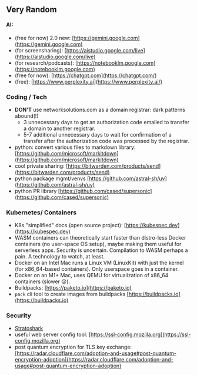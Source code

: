 ## Very Random
#### AI:
- (free for now) 2.0 new: [https://gemini.google.com](https://gemini.google.com)
- (for screensharing): [https://aistudio.google.com/live](https://aistudio.google.com/live)
- (for research/podcasts): [https://notebooklm.google.com](https://notebooklm.google.com)
- (free for now): [https://chatgpt.com](https://chatgpt.com/)
- (free): [https://www.perplexity.ai](https://www.perplexity.ai/)

### Coding / Tech
- **DON'T** use networksolutions.com as a domain registrar: dark patterns abound(!)
  -  3 unnecessary days to get an authorization code emailed to transfer a domain to another registrar.
  -  5-7 additional unnecessary days to wait for confirmation of a transfer after the authorization code was processed by the registrar.
- python: convert various files to markdown library: [https://github.com/microsoft/markitdown](https://github.com/microsoft/markitdown)
- cool private sharing: [https://bitwarden.com/products/send](https://bitwarden.com/products/send)
- python package mgmt/venvs [https://github.com/astral-sh/uv](https://github.com/astral-sh/uv)
- python PR library [https://github.com/cased/supersonic](https://github.com/cased/supersonic)

### Kubernetes/ Containers
- K8s "simplified" docs (open source project): [https://kubespec.dev](https://kubespec.dev)
- WASM containers can theoretically start faster than distro-less Docker containers (no user-space OS setup), maybe making them useful for serverless apps. Security is uncertain. Compilation to WASM perhaps a pain. A technology to watch, at least.
- Docker on an Intel Mac runs a Linux VM (LinuxKit) with just the kernel (for x86_64-based containers). Only userspace goes in a container.
- Docker on an M1+ Mac, uses QEMU for virtualization of x86_64 containers (slower 😢).
- Buildpacks: [https://paketo.io](https://paketo.io)
- `pack` cli tool to create images from buildpacks [https://buildpacks.io](https://buildpacks.io)

### Security
- [Stratoshark](https://gitlab.com/wireshark/wireshark/-/blob/master/doc/stratoshark-quick-start.adoc)
- useful web server config tool: [https://ssl-config.mozilla.org](https://ssl-config.mozilla.org)
- post quantum encryption for TLS key exchange: [https://radar.cloudflare.com/adoption-and-usage#post-quantum-encryption-adoption](https://radar.cloudflare.com/adoption-and-usage#post-quantum-encryption-adoption)  
